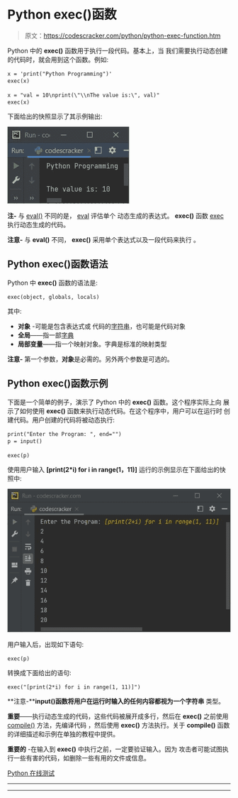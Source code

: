 # Python exec()函数

> 原文：<https://codescracker.com/python/python-exec-function.htm>

Python 中的 **exec()** 函数用于执行一段代码。基本上，当 我们需要执行动态创建的代码时，就会用到这个函数。例如:

```
x = 'print("Python Programming")'
exec(x)

x = "val = 10\nprint(\"\\nThe value is:\", val)"
exec(x)
```

下面给出的快照显示了其示例输出:

![python exec function](img/802ae1f23e5b260245ab3a31a1292620.png)

**注-** 与 [eval()](/python/python-eval-function.htm) 不同的是， <u>eval</u> 评估单个 动态生成的表达式。 **exec()** 函数 <u>exec</u> 执行动态生成的代码。

**注意-** 与 **eval()** 不同， **exec()** 采用单个表达式以及一段代码来执行 。

## Python exec()函数语法

Python 中 **exec()** 函数的语法是:

```
exec(object, globals, locals)
```

其中:

*   **对象** -可能是包含表达式或 代码的[字符串](/python/python-strings.htm)，也可能是代码对象
*   **全局**——指一部[字典](/python/python-dictionary.htm)
*   **局部变量**——指一个映射对象。字典是标准的映射类型

**注意-** 第一个参数，**对象**是必需的。另外两个参数是可选的。

## Python exec()函数示例

下面是一个简单的例子，演示了 Python 中的 **exec()** 函数。这个程序实际上向 展示了如何使用 **exec()** 函数来执行动态代码。在这个程序中，用户可以在运行时 创建代码。用户创建的代码将被动态执行:

```
print("Enter the Program: ", end="")
p = input()

exec(p)
```

使用用户输入 **[print(2*i) for i in range(1，11)]** 运行的示例显示在下面给出的快照中:

![python exec function example](img/b37748fac780a026b01afe49e0d1b1f1.png)

用户输入后，出现如下语句:

```
exec(p)
```

转换成下面给出的语句:

```
exec("[print(2*i) for i in range(1, 11)]")
```

**注意-****input()**函数将用户在运行时输入的任何内容都视为一个**字符串** 类型。

**重要**——执行动态生成的代码，这些代码被展开成多行，然后在 **exec()** 之前使用 [compile()](/python/python-compile-function.htm) 方法，先编译代码 ，然后使用 **exec()** 方法执行。关于 **compile()** 函数的详细描述和示例在单独的教程中提供。

**重要的** -在输入到 **exec()** 中执行之前，一定要验证输入。因为 攻击者可能试图执行一些有害的代码，如删除一些有用的文件或信息。

[Python 在线测试](/exam/showtest.php?subid=10)

* * *

* * *